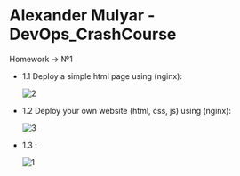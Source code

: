 # Alexander Mulyar - DevOps_CrashCourse 
   Homework -> №1
   
- 1.1 Deploy a simple html page using (nginx):

    ![2](https://user-images.githubusercontent.com/82367885/138549876-43170cac-f860-4abb-ae7a-c67d90c837ce.png)
    
- 1.2 Deploy your own website (html, css, js) using (nginx):
 
    ![3](https://user-images.githubusercontent.com/82367885/138550629-53a2c29a-4849-4091-bb1f-dac2fb3e5344.png)

- 1.3 :

    ![1](https://user-images.githubusercontent.com/82367885/138550942-7953f108-2180-4407-a738-3680e39dd167.png)
